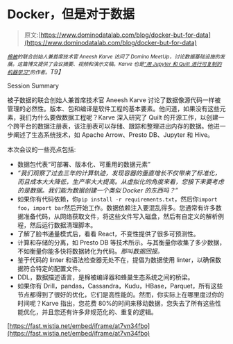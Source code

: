# Docker，但是对于数据

> 原文:[https://www.dominodatalab.com/blog/docker-but-for-data](https://www.dominodatalab.com/blog/docker-but-for-data)

*<small>[棉被](https://quiltdata.com/)的联合创始人兼首席技术官 Aneesh Karve 访问了 Domino MeetUp，讨论数据基础设施的发展。这篇博文提供了会议摘要、视频和演示文稿。Karve 也是[“用 Jupyter 和 Quilt 进行可复制的机器学习”](//blog.dominodatalab.com/reproducible-machine-learning-with-jupyter-and-quilt/)的作者。</small>T9】*

Session Summary

被子数据的联合创始人兼首席技术官 Aneesh Karve 讨论了数据像源代码一样被管理的必然性。版本、包和编译是软件工程的基本要素。他问道，如果没有这些元素，我们为什么要做数据工程呢？Karve 深入研究了 Quilt 的开源工作，以创建一个跨平台的数据注册表，该注册表可以存储、跟踪和整理进出内存的数据。他进一步阐述了生态系统技术，如 Apache Arrow、Presto DB、Jupyter 和 Hive。

本次会议的一些亮点包括:

*   数据包代表“可部署、版本化、可重用的数据元素”
*   *“我们观察了过去三年的计算轨迹，发现容器的垂直增长不仅带来了标准化，而且成本大大降低，生产率大大提高。从虚拟化的角度来看，您接下来要考虑的是数据。我们能为数据创建一个类似 Docker 的东西吗？”*
*   如果你有代码依赖，你` pip install -r requirements.txt `，然后你` import foo `，` import bar `然后开始工作。数据依赖注入要混乱得多。您通常有许多数据准备代码，从网络获取文件，将这些文件写入磁盘，然后有自定义的解析例程，然后运行数据清理脚本。
*   了解了脸书通量模式后，看看 React，不变性提供了很多可预测性。
*   计算和存储的分离，如 Presto DB 等技术所示。与其衡量你收集了多少数据，不如衡量你能多快将数据转化为代码。*那叫数据回报。*
*   鉴于代码的 linter 和语法检查器无处不在，提倡为数据使用 linter，以确保数据符合特定的配置文件。
*   DDL，数据描述语言，是棉被编译器和蜂巢生态系统之间的桥梁。
*   如果你有 Drill，pandas，Cassandra，Kudu，HBase，Parquet，所有这些节点都得到了很好的优化，它们是高性能的。然而，你实际上在哪里度过你的时间呢？Karve 指出，您花费 80%的时间来移动数据，您失去了所有这些性能优化，并且您还有许多非规范化的、重复的逻辑。

[https://fast.wistia.net/embed/iframe/at7vn34fbo](https://fast.wistia.net/embed/iframe/at7vn34fbo)